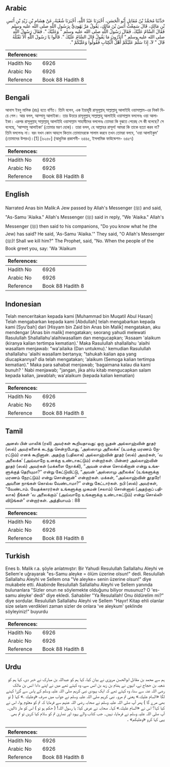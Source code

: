 ## Arabic


<div dir="rtl" lang="ar" style={{fontSize:'larger',backgroundColor:'#f8f9fa',padding:20}}>
حَدَّثَنَا مُحَمَّدُ بْنُ مُقَاتِلٍ أَبُو الْحَسَنِ، أَخْبَرَنَا عَبْدُ اللَّهِ، أَخْبَرَنَا شُعْبَةُ، عَنْ هِشَامِ بْنِ زَيْدِ بْنِ أَنَسِ بْنِ مَالِكٍ، قَالَ سَمِعْتُ أَنَسَ بْنَ مَالِكٍ، يَقُولُ مَرَّ يَهُودِيٌّ بِرَسُولِ اللَّهِ صلى الله عليه وسلم فَقَالَ السَّامُ عَلَيْكَ‏.‏ فَقَالَ رَسُولُ اللَّهِ صلى الله عليه وسلم ‏"‏ وَعَلَيْكَ ‏"‏‏.‏ فَقَالَ رَسُولُ اللَّهِ صلى الله عليه وسلم ‏"‏ أَتَدْرُونَ مَا يَقُولُ قَالَ السَّامُ عَلَيْكَ ‏"‏‏.‏ قَالُوا يَا رَسُولَ اللَّهِ أَلاَ نَقْتُلُهُ قَالَ ‏"‏ لاَ، إِذَا سَلَّمَ عَلَيْكُمْ أَهْلُ الْكِتَابِ فَقُولُوا وَعَلَيْكُمْ ‏"‏‏.‏
</div>
<div style={{backgroundColor:'#f8f9fa',padding:20, marginBottom: 10}}><table> <thead> <tr> <th>References:</th> <th></th> </tr> </thead> <tbody><tr><td>Hadith No</td><td>6926</td></tr><tr><td>Arabic No</td><td>6926</td></tr><tr><td>Reference</td><td>Book 88 Hadith 8</td></tr></tbody></table></div>

## Bengali


<div dir="ltr" lang="bn" style={{fontSize:'larger',backgroundColor:'#f8f9fa',padding:20}}>
আনাস ইবনু মালিক (রাঃ) হতে বর্ণিত। তিনি বলেন, এক ইয়াহূদী রাসূলূল্লাহ্ সাল্লাল্লাহু আলাইহি ওয়াসাল্লাম-এর নিকট দিয়ে গেল। আর বলল, আস্সামু আলাইকা। তার উত্তরে রাসূলুল্লাহ্ সাল্লাল্লাহু আলাইহি ওয়াসাল্লাম বললেনঃ ওয়া আলাইকা। এরপর রাসূলুল্লাহ্ সাল্লাল্লাহু আলাইহি ওয়াসাল্লাম সাহাবীদের বললেনঃ তোমরা কি বুঝতে পেরেছ সে কী বলেছে? সে বলেছে, ‘আস্সামু আলাইকা’ (তোমার মরণ হোক)। তারা বলল, হে আল্লাহর রাসূল! আমরা কি তাকে হত্যা করব না? তিনি বললেনঃ না। বরং যখন কোন আহলে কিতাব তোমাদেরকে সালাম করবে তখন তোমরা বলবে, ‘ওয়া আলাইকুম’ (তোমাদের উপরও)।[1] [৬২৫৮] (আধুনিক প্রকাশনী- ৬৪৪৫, ইসলামিক ফাউন্ডেশন- ৬৪৫৭)
</div>
<div style={{backgroundColor:'#f8f9fa',padding:20, marginBottom: 10}}><table> <thead> <tr> <th>References:</th> <th></th> </tr> </thead> <tbody><tr><td>Hadith No</td><td>6926</td></tr><tr><td>Arabic No</td><td>6926</td></tr><tr><td>Reference</td><td>Book 88 Hadith 8</td></tr></tbody></table></div>

## English


<div dir="ltr" lang="en" style={{fontSize:'larger',backgroundColor:'#f8f9fa',padding:20}}>
Narrated Anas bin Malik:A Jew passed by Allah's Messenger (ﷺ) and said, "As-Samu 'Alaika." Allah's Messenger (ﷺ) said in reply, "We 'Alaika." Allah's Messenger (ﷺ) then said to his companions, "Do you know what he (the Jew) has said? He said, 'As-Samu 'Alaika.'" They said, "O Allah's Messenger (ﷺ)! Shall we kill him?" The Prophet, said, "No. When the people of the Book greet you, say: 'Wa 'Alaikum
</div>
<div style={{backgroundColor:'#f8f9fa',padding:20, marginBottom: 10}}><table> <thead> <tr> <th>References:</th> <th></th> </tr> </thead> <tbody><tr><td>Hadith No</td><td>6926</td></tr><tr><td>Arabic No</td><td>6926</td></tr><tr><td>Reference</td><td>Book 88 Hadith 8</td></tr></tbody></table></div>

## Indonesian


<div dir="ltr" lang="id" style={{fontSize:'larger',backgroundColor:'#f8f9fa',padding:20}}>
Telah menceritakan kepada kami [Muhammad bin Muqatil Abul Hasan] Telah mengabarkan kepada kami [Abdullah] telah mengabarkan kepada kami [Syu'bah] dari [Hisyam bin Zaid bin Anas bin Malik] mengatakan, aku mendengar [Anas bin malik] mengatakan; seorang yahudi melewati Rasulullah Shallallahu'alaihiwasallam dan mengucapkan; 'Assaam 'alaikum (kiranya kalian tertimpa kematian).' Maka Rasulullah shallallahu 'alaihi wasallam menjawab: "wa'ailaika (Dan untukmu).' kemudian Rasulullah shallallahu 'alaihi wasallam bertanya; "tahukah kalian apa yang diucapkannya? dia telah mengatakan; 'alaikum (Semoga kalian tertimpa kematian)." Maka para sahabat menjawab; 'bagaimana kalau dia kami bunuh? ' Nabi menjawab; "jangan, jika ahlu kitab mengucapkan salam kepada kalian, jawablah; wa'alaikum (kepada kalian kematian)
</div>
<div style={{backgroundColor:'#f8f9fa',padding:20, marginBottom: 10}}><table> <thead> <tr> <th>References:</th> <th></th> </tr> </thead> <tbody><tr><td>Hadith No</td><td>6926</td></tr><tr><td>Arabic No</td><td>6926</td></tr><tr><td>Reference</td><td>Book 88 Hadith 8</td></tr></tbody></table></div>

## Tamil


<div dir="ltr" lang="ta" style={{fontSize:'larger',backgroundColor:'#f8f9fa',padding:20}}>
அனஸ் பின் மாலிக் (ரலி) அவர்கள் கூறியதாவது: ஒரு யூதன் அல்லாஹ்வின் தூதர் (ஸல்) அவர்களைக் கடந்து சென்றபோது, ‘அஸ்ஸாமு அலைக்க’ (உமக்கு மரணம் நேரட்டும்) எனக் கூறினான். அதற்கு (பதிலாக) அல்லாஹ்வின் தூதர் (ஸல்) அவர்கள், ‘வ அலைக்க’ (அவ்வாறே உனக்கு உண்டாகட்டும்) என்றார்கள். பின்னர் அல்லாஹ்வின் தூதர் (ஸல்) அவர்கள் (மக்களை நோக்கி), “அவன் என்ன சொல்கிறான் என்று உங்களுக்குத் தெரியுமா?” என்று கேட்டுவிட்டு, “அவன் ‘அஸ்ஸாமு அலைக்க’ (உங்களுக்கு மரணம் நேரட்டும்) என்று சொன்னான்” என்றார்கள். மக்கள், “அல்லாஹ்வின் தூதரே! அவனை நாங்கள் கொல்ல வேண்டாமா?” என்று கேட்டார்கள். நபி (ஸல்) அவர்கள், “வேண்டாம். வேதக்காரர்கள் உங்களுக்கு முகமன் (சலாம்) சொன்னால் (அதற்குப் பதிலாக) நீங்கள் ‘வ அலைக்கும்’ (அவ்வாறே உங்களுக்கு உண்டாகட்டும்) என்று சொல்லிவிடுங்கள்” என்றார்கள். அத்தியாயம் : 88
</div>
<div style={{backgroundColor:'#f8f9fa',padding:20, marginBottom: 10}}><table> <thead> <tr> <th>References:</th> <th></th> </tr> </thead> <tbody><tr><td>Hadith No</td><td>6926</td></tr><tr><td>Arabic No</td><td>6926</td></tr><tr><td>Reference</td><td>Book 88 Hadith 8</td></tr></tbody></table></div>

## Turkish


<div dir="ltr" lang="tr" style={{fontSize:'larger',backgroundColor:'#f8f9fa',padding:20}}>
Enes b. Malik r.a. şöyle anlatmıştır: Bir Yahudi Resulullah Sallallahu Aleyhi ve Sellem'e uğrayarak "es-Samu aleyke = ölüm üzerine olsun!" dedi. Resulullah Sallallahu Aleyhi ve Sellem ona "Ve aleyke= senin üzerine olsun!" diye mukabele etti. Akabinde Resulullah Sallallahu Aleyhi ve Sellem yanında bulunanlara "Sizler onun ne söylemekte olduğunu biliyor musunuz? O 'es-samu aleyke' dedi" diye ekledi. Sahabiler "Ya Resulallah! Onu öldürelim mi?" diye sordular. Resulullah Sallallahu Aleyhi ve Sellem "Hayır! Kitap ehli olanlar size selam verdikleri zaman sizler de onlara 've aleykum' şeklinde söyleyiniz!" buyurdu
</div>
<div style={{backgroundColor:'#f8f9fa',padding:20, marginBottom: 10}}><table> <thead> <tr> <th>References:</th> <th></th> </tr> </thead> <tbody><tr><td>Hadith No</td><td>6926</td></tr><tr><td>Arabic No</td><td>6926</td></tr><tr><td>Reference</td><td>Book 88 Hadith 8</td></tr></tbody></table></div>

## Urdu


<div dir="rtl" lang="ur" style={{fontSize:'larger',backgroundColor:'#f8f9fa',padding:20}}>
ہم سے محمد بن مقاتل ابوالحسن مروزی نے بیان کیا، کہا ہم کو عبداللہ بن مبارک نے خبر دی، کہا ہم کو شعبہ بن حجاج نے، انہوں نے ہشام بن زید بن انس سے، وہ کہتے تھے میں نے اپنے دادا انس بن مالک رضی اللہ عنہ سے سنا، وہ کہتے تھے کہ ایک یہودی نبی کریم صلی اللہ علیہ وسلم کے پاس سے گزرا کہنے لگا «السام عليك‏.‏» یعنی تم مرو۔ نبی کریم صلی اللہ علیہ وسلم نے جواب میں صرف «وعليك‏ ‏‏.‏» کہا ( تو بھی مرے گا ) پھر آپ صلی اللہ علیہ وسلم نے صحابہ رضی اللہ عنہم سے فرمایا کہ تم کو معلوم ہوا، اس نے کیا کہا؟ اس نے «السام عليك‏.‏» کہا۔ صحابہ نے عرض کیا: یا رسول اللہ! ( حکم ہو تو ) اس کو مار ڈالیں۔ آپ صلی اللہ علیہ وسلم نے فرمایا، نہیں۔ جب کتاب والے یہود اور نصاریٰ تم کو سلام کیا کریں تو تم بھی یہی کہا کرو «وعليكم» ۔
</div>
<div style={{backgroundColor:'#f8f9fa',padding:20, marginBottom: 10}}><table> <thead> <tr> <th>References:</th> <th></th> </tr> </thead> <tbody><tr><td>Hadith No</td><td>6926</td></tr><tr><td>Arabic No</td><td>6926</td></tr><tr><td>Reference</td><td>Book 88 Hadith 8</td></tr></tbody></table></div>